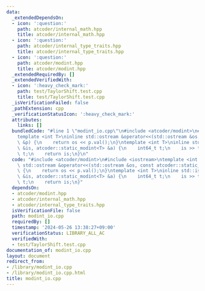 ```yaml
---
data:
  _extendedDependsOn:
  - icon: ':question:'
    path: atcoder/internal_math.hpp
    title: atcoder/internal_math.hpp
  - icon: ':question:'
    path: atcoder/internal_type_traits.hpp
    title: atcoder/internal_type_traits.hpp
  - icon: ':question:'
    path: atcoder/modint.hpp
    title: atcoder/modint.hpp
  _extendedRequiredBy: []
  _extendedVerifiedWith:
  - icon: ':heavy_check_mark:'
    path: test/TaylorShift.test.cpp
    title: test/TaylorShift.test.cpp
  _isVerificationFailed: false
  _pathExtension: cpp
  _verificationStatusIcon: ':heavy_check_mark:'
  attributes:
    links: []
  bundledCode: "#line 1 \"modint_io.cpp\"\n#include <atcoder/modint>\n#include <iostream>\n\
    template <int T>\ninline std::ostream &operator<<(std::ostream &os, const atcoder::static_modint<T>\
    \ &p) {\n    return os << p.val();\n}\ntemplate <int T>\ninline std::istream &operator>>(std::istream\
    \ &is, atcoder::static_modint<T> &a) {\n    int64_t t;\n    is >> t;\n    a =\
    \ t;\n    return is;\n}\n"
  code: "#include <atcoder/modint>\n#include <iostream>\ntemplate <int T>\ninline\
    \ std::ostream &operator<<(std::ostream &os, const atcoder::static_modint<T> &p)\
    \ {\n    return os << p.val();\n}\ntemplate <int T>\ninline std::istream &operator>>(std::istream\
    \ &is, atcoder::static_modint<T> &a) {\n    int64_t t;\n    is >> t;\n    a =\
    \ t;\n    return is;\n}"
  dependsOn:
  - atcoder/modint.hpp
  - atcoder/internal_math.hpp
  - atcoder/internal_type_traits.hpp
  isVerificationFile: false
  path: modint_io.cpp
  requiredBy: []
  timestamp: '2024-05-26 13:38:27+09:00'
  verificationStatus: LIBRARY_ALL_AC
  verifiedWith:
  - test/TaylorShift.test.cpp
documentation_of: modint_io.cpp
layout: document
redirect_from:
- /library/modint_io.cpp
- /library/modint_io.cpp.html
title: modint_io.cpp
---
```


